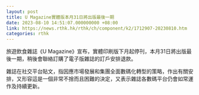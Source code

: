 ```yaml
---
layout: post
title: U Magazine實體版本月31日將出版最後一期
date: 2023-08-10 14:51:07.000000000 +08:00
link: https://news.rthk.hk/rthk/ch/component/k2/1712907-20230810.htm
categories: rthk
---
```


旅遊飲食雜誌《U Magazine》宣布，實體印刷版下月起停刊，本月31日將出版最後一期，稍後會聯絡訂購了電子版雜誌的訂戶安排退款。

雜誌在社交平台貼文，指因應市場發展和集團全面數碼化轉型的策略，作出有關安排，又形容這是一個非常不捨而且困難的決定，又表示雜誌各數碼平台仍會如常運作及持續更新。
